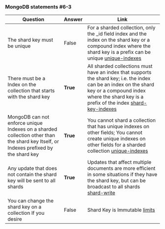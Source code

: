 ### MongoDB statements #6-3

| Question | Answer | Link |
| ------ | ------ | ------ |
| The shard key must be unique | False | For a sharded collection, only the _id field index and the index on the shard key or a compound index where the shard key is a prefix can be unique [unique-indexes] |
| There must be a Index on the collection that starts with the shard key | **True** | All sharded collections must have an index that supports the shard key; i.e. the index can be an index on the shard key or a compound index where the shard key is a prefix of the index [shard-key-indexes] |
| MongoDB can not enforce unique Indexes on a sharded collection other than the shard key Itself, or Indexes preﬁxed by the shard key | **True** | You cannot shard a collection that has unique indexes on other fields; You cannot create unique indexes on other fields for a sharded collection [unique-indexes] |
| Any update that does not contain the shard key will be sent to all shards | **True** | Updates that affect multiple documents are more efficient in some situations if they have the shard key, but can be broadcast to all shards [shard-write] |
| You can change the shard key on a collection If you desire | False  | Shard Key is Immutable [limits] |


[unique-indexes]: <https://docs.mongodb.com/manual/core/sharding-shard-key/#unique-indexes>
[shard-key-indexes]: <https://docs.mongodb.com/manual/core/sharding-shard-key/#shard-key-indexes>
[shard-write]: <https://docs.mongodb.com/manual/core/distributed-write-operations/#write-operations-on-sharded-clusters>
[limits]: <https://docs.mongodb.com/manual/reference/limits/#limits-shard-keys>

